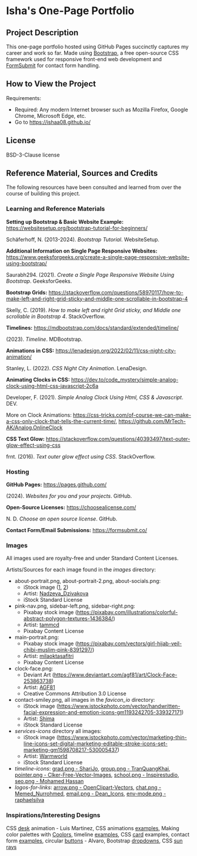 # Isha's One-Page Portfolio

## Project Description
This one-page portfolio hosted using GitHub Pages succinctly captures my career and work so far.
Made using [Bootstrap](https://getbootstrap.com/), a free open-source CSS framework used for responsive
front-end web development and [FormSubmit](https://formsubmit.co/) for contact form handling.

## How to View the Project
Requirements:
- Required: Any modern Internet browser such as Mozilla Firefox, Google Chrome, Microsoft Edge, etc.
- Go to https://ishaa08.github.io/

## License
BSD-3-Clause license

## Reference Material, Sources and Credits
The following resources have been consulted and learned from over the course of building this project.

### Learning and Reference Materials
**Setting up Bootstrap & Basic Website Example:** https://websitesetup.org/bootstrap-tutorial-for-beginners/

Schäferhoff, N. (2013-2024). *Bootstrap Tutorial*. WebsiteSetup.

**Additional Information on Single Page Responsive Websites:** https://www.geeksforgeeks.org/create-a-single-page-responsive-website-using-bootstrap/

Saurabh294. (2021). *Create a Single Page Responsive Website Using Bootstrap*. GeeksforGeeks.

**Bootstrap Grids:** https://stackoverflow.com/questions/58970117/how-to-make-left-and-right-grid-sticky-and-middle-one-scrollable-in-bootstrap-4

Skelly, C. (2019). *How to make left and right Grid sticky, and Middle one scrollable in Bootstrap 4*. StackOverflow.

**Timelines:** https://mdbootstrap.com/docs/standard/extended/timeline/

(2023). *Timeline*. MDBootstrap.

**Animations in CSS:** https://lenadesign.org/2022/02/11/css-night-city-animation/

Stanley, L. (2022). *CSS Night City Animation*. LenaDesign.

**Animating Clocks in CSS:** https://dev.to/code_mystery/simple-analog-clock-using-html-css-javascript-2c6a

Developer, F. (2021). *Simple Analog Clock Using Html, CSS & Javascript*. DEV.

More on Clock Animations: https://css-tricks.com/of-course-we-can-make-a-css-only-clock-that-tells-the-current-time/, https://github.com/MrTech-AK/Analog.OnlineClock

**CSS Text Glow:** https://stackoverflow.com/questions/40393497/text-outer-glow-effect-using-css

frnt. (2016). *Text outer glow effect using CSS*. StackOverflow.

### Hosting

**GitHub Pages:** https://pages.github.com/

(2024). *Websites for you and your projects*. GitHub.

**Open-Source Licenses:** https://choosealicense.com/

N. D. *Choose an open source license*. GitHub.

**Contact Form/Email Submissions:** https://formsubmit.co/

### Images
All images used are royalty-free and under Standard Content Licenses.

Artists/Sources for each image found in the *images* directory:
- about-portrait.png, about-portrait-2.png, about-socials.png:
   - iStock image ([1](https://www.istockphoto.com/vector/female-muslim-daily-outfit-collection-gm1179802328-330279606?searchscope=image%2Cfilm), [2](https://www.istockphoto.com/vector/muslim-business-women-gm1179802324-330279608))
   - Artist: [Nadzeya_Dzivakova](https://www.istockphoto.com/portfolio/Nadzeya_Dzivakova?mediatype=illustration)
   - iStock Standard License
- pink-nav.png, sidebar-left.png, sidebar-right.png:
   - Pixabay stock image (https://pixabay.com/illustrations/colorful-abstract-polygon-textures-1436384/)
   - Artist: [tammcd](https://pixabay.com/users/tammcd-1314245/)
   - Pixabay Content License
- main-portrait.png:
   - Pixabay stock image (https://pixabay.com/vectors/girl-hijab-veil-chibi-muslim-pink-8391297/)
   - Artist: [milaoktasafitri](https://pixabay.com/users/milaoktasafitri-17181411/)
   - Pixabay Content License
- clock-face.png:
   - Deviant Art (https://www.deviantart.com/agf81/art/Clock-Face-253863738)
   - Artist: [AGF81](https://www.deviantart.com/agf81/gallery)
   - Creative Commons Attribution 3.0 License
- contact-smiley.png, all images in the *favicon_io* directory:
   - iStock image (https://www.istockphoto.com/vector/handwritten-facial-expression-and-emotion-icons-gm1193242705-339327171)
   - Artist: [Shima](https://www.istockphoto.com/portfolio/shima-illust?mediatype=illustration)
   - iStock Standard License
- *services-icons* directory all images:
   - iStock image (https://www.istockphoto.com/vector/marketing-thin-line-icons-set-digital-marketing-editable-stroke-icons-set-marketing-gm1598708217-530005437)
   - Artist: [Warmworld](https://www.istockphoto.com/portfolio/Warmworld?mediatype=illustration)
   - iStock Standard License
- *timeline-icons*: [grad.png - ShariJo](https://pixabay.com/illustrations/graduation-cap-and-scroll-4319259/), [group.png - TranQuangKhai](https://pixabay.com/vectors/advisors-users-icon-people-group-6491207/), [pointer.png - Clker-Free-Vector-Images](https://pixabay.com/vectors/cursor-mouse-interface-gui-menu-34165/), [school.png - Inspirestudio](https://pixabay.com/vectors/building-school-university-campus-6780404/), [seo.png - Mohamed Hassan](https://pxhere.com/en/photo/1624048)
- *logos-for-links*: [arrow.png - OpenClipart-Vectors](https://pixabay.com/vectors/arrow-up-upload-black-156118/), [chat.png - Memed_Nurrohmed](https://pixabay.com/vectors/chat-icon-social-network-1873543/), [email.png - Dean_Icons](https://pixabay.com/illustrations/mail-message-email-send-message-1454731/), [env-mode.png - raphaelsilva](https://pixabay.com/vectors/sun-cloud-rain-icon-summer-sky-3000986/)

### Inspirations/Interesting Designs
CSS [desk](https://codepen.io/luisomarti/pen/VwaawWd) animation - Luis Martinez, CSS animations [examples](https://freefrontend.com/css-animation-examples/page/3/),
Making color palettes with [Coolors](https://coolors.co/), timeline [examples](https://uicookies.com/horizontal-timeline/), CSS [card](https://devdevout.com/css/css-cards)
examples, contact form [examples](https://freefrontend.com/css-contact-forms/), circular [buttons](https://codepen.io/alvarotrigo/pen/poawYRO) - Alvaro, Bootstrap [dropdowns](https://www.studytonight.com/bootstrap/solvedbootstrap-dropdown-not-working), CSS [sun rays](https://codepen.io/mgkOV/pen/qzNegg)
